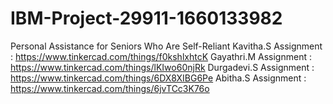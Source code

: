 # IBM-Project-29911-1660133982
Personal Assistance for Seniors Who Are Self-Reliant
Kavitha.S Assignment : https://www.tinkercad.com/things/f0kshlxhtcK
Gayathri.M Assignment : https://www.tinkercad.com/things/lKIwo60njRk
Durgadevi.S Assignment : https://www.tinkercad.com/things/6DX8XIBG6Pe
Abitha.S Assignment : https://www.tinkercad.com/things/6jvTCc3K76o
